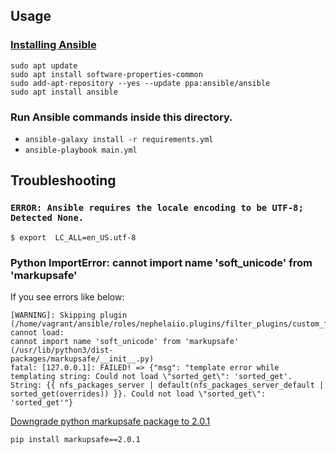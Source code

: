## Usage

### [Installing Ansible](https://docs.ansible.com/ansible/latest/installation_guide/installation_distros.html#installing-ansible-on-ubuntu)

```
sudo apt update
sudo apt install software-properties-common
sudo add-apt-repository --yes --update ppa:ansible/ansible
sudo apt install ansible
```

### Run Ansible commands inside this directory.

 * `ansible-galaxy install -r requirements.yml`
 * `ansible-playbook main.yml`


## Troubleshooting

### `ERROR: Ansible requires the locale encoding to be UTF-8; Detected None.`


```shell
$ export  LC_ALL=en_US.utf-8
```

### Python ImportError: cannot import name 'soft_unicode' from 'markupsafe'

If you see errors like below:

```
[WARNING]: Skipping plugin
(/home/vagrant/ansible/roles/nephelaiio.plugins/filter_plugins/custom_filters.py), cannot load:
cannot import name 'soft_unicode' from 'markupsafe' (/usr/lib/python3/dist-
packages/markupsafe/__init__.py)
fatal: [127.0.0.1]: FAILED! => {"msg": "template error while templating string: Could not load \"sorted_get\": 'sorted_get'. String: {{ nfs_packages_server | default(nfs_packages_server_default | sorted_get(overrides)) }}. Could not load \"sorted_get\": 'sorted_get'"}
```

[Downgrade python markupsafe package to 2.0.1](https://stackoverflow.com/a/72747002/157811)

```
pip install markupsafe==2.0.1
```
